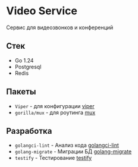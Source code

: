 # Video Service

Сервис для видеозвонков и конференций

## Стек

- Go 1.24
- Postgresql
- Redis

## Пакеты
- `Viper` - для конфигурации [viper](https://github.com/spf13/viper)
- `gorilla/mux` - для роутинга [mux](https://github.com/gorilla/mux)

## Разработка
- `golangci-lint` - Анализ кода [golangci-lint](https://golangci-lint.run/)
- `golang-migrate` - Миграции БД [golang-migrate](https://github.com/golang-migrate/migrate)
- `testify` - Тестирование [testify](https://github.com/stretchr/testify)
